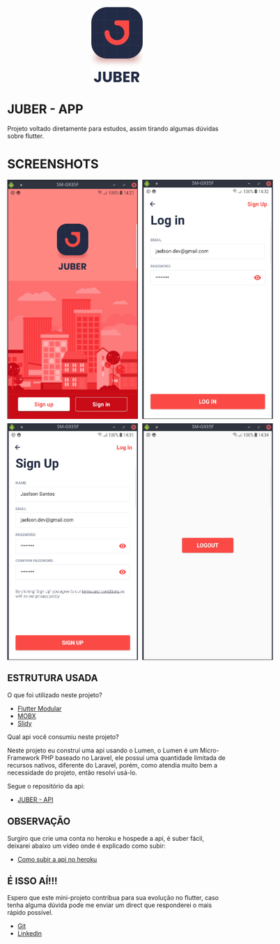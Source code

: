 <div style="text-align:center">
  <img src="lib/app/assets/images/logo.png"/>
</div>

# JUBER - APP

Projeto voltado diretamente para estudos, assim tirando algumas dúvidas sobre flutter.

# SCREENSHOTS

<div style="display:flex;"> 
  <img style="margin-right:10px; width: 300px;
    height: auto;" src="lib/app/assets/images/home.png"/>
  <img style="margin-right:10px; width: 300px;
    height: auto;" src="lib/app/assets/images/signin.png"/>
</div>
<div style="display:flex;margin-top: 10px"> 
  <img style="margin-right:10px; width: 300px;
    height: auto;" src="lib/app/assets/images/signup.png"/>
  <img style="width: 300px;
    height: auto;" src="lib/app/assets/images/logout.png"/>
</div>

## ESTRUTURA USADA

O que foi utilizado neste projeto?

- [Flutter Modular](https://github.com/Flutterando/modular)
- [MOBX](https://github.com/mobxjs/mobx.dart)
- [Slidy](https://github.com/Flutterando/slidy)

Qual api você consumiu neste projeto?

Neste projeto eu construí uma api usando o Lumen, o Lumen é um Micro-Framework PHP baseado no Laravel, ele possuí uma quantidade limitada de recursos nativos, diferente do Laravel, porém, como atendia muito bem a necessidade do projeto, então resolvi usá-lo.

Segue o repositório da api:

- [JUBER - API](https://github.com/jaelsondev/juber-api)

## OBSERVAÇÃO

Surgiro que crie uma conta no heroku e hospede a api, é suber fácil, deixarei abaixo um vídeo onde é explicado como subir:

- [Como subir a api no heroku](https://www.youtube.com/watch?v=639Pe0PpVLQ)

## É ISSO AÍ!!!

Espero que este mini-projeto contribua para sua evolução no flutter, caso tenha alguma dúvida pode me enviar um direct que responderei o mais rápido possível.

- [Git](https://github.com/jaelsondev)
- [Linkedin](https://www.linkedin.com/in/jaelsonsantos/)
